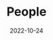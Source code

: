 ---
title: People
date: 2022-10-24

type: landing

sections:
  - block: people
    content:
      title: Lab members
      # Choose which groups/teams of users to display.
      #   Edit `user_groups` in each user's profile to add them to one or more of these groups.
      user_groups:
          - Principal Investigators
          - Senior Research Fellows
          - Postdoctoral Research Fellows
          - Doctoral Students
          - Research Assistants
          - Visitors
          - Alumni
      sort_by: Params.last_name
      sort_ascending: true
    design:
      show_interests: false
      show_role: true
      show_social: true
---